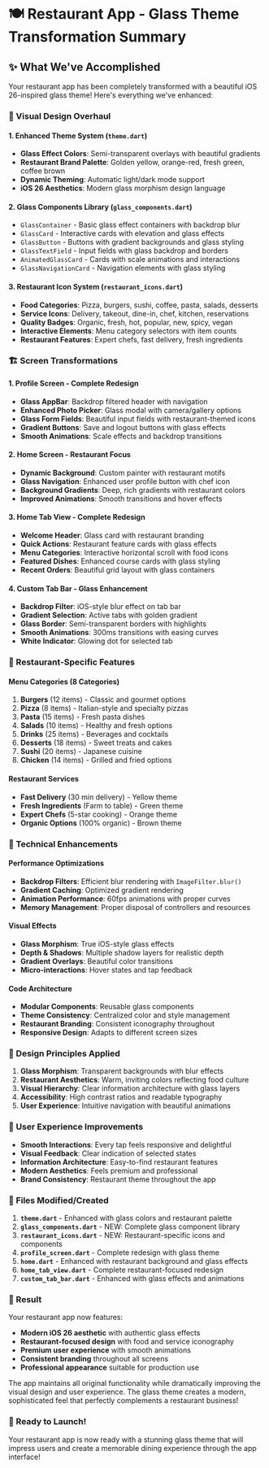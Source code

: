 # 🍽️ Restaurant App - Glass Theme Transformation Summary

## ✨ What We've Accomplished

Your restaurant app has been completely transformed with a beautiful iOS 26-inspired glass theme! Here's everything we've enhanced:

### 🎨 Visual Design Overhaul

#### 1. **Enhanced Theme System** (`theme.dart`)
- **Glass Effect Colors**: Semi-transparent overlays with beautiful gradients
- **Restaurant Brand Palette**: Golden yellow, orange-red, fresh green, coffee brown
- **Dynamic Theming**: Automatic light/dark mode support
- **iOS 26 Aesthetics**: Modern glass morphism design language

#### 2. **Glass Components Library** (`glass_components.dart`)
- `GlassContainer` - Basic glass effect containers with backdrop blur
- `GlassCard` - Interactive cards with elevation and glass effects
- `GlassButton` - Buttons with gradient backgrounds and glass styling
- `GlassTextField` - Input fields with glass backdrop and borders
- `AnimatedGlassCard` - Cards with scale animations and interactions
- `GlassNavigationCard` - Navigation elements with glass styling

#### 3. **Restaurant Icon System** (`restaurant_icons.dart`)
- **Food Categories**: Pizza, burgers, sushi, coffee, pasta, salads, desserts
- **Service Icons**: Delivery, takeout, dine-in, chef, kitchen, reservations
- **Quality Badges**: Organic, fresh, hot, popular, new, spicy, vegan
- **Interactive Elements**: Menu category selectors with item counts
- **Restaurant Features**: Expert chefs, fast delivery, fresh ingredients

### 🏗️ Screen Transformations

#### 1. **Profile Screen** - Complete Redesign
- **Glass AppBar**: Backdrop filtered header with navigation
- **Enhanced Photo Picker**: Glass modal with camera/gallery options
- **Glass Form Fields**: Beautiful input fields with restaurant-themed icons
- **Gradient Buttons**: Save and logout buttons with glass effects
- **Smooth Animations**: Scale effects and backdrop transitions

#### 2. **Home Screen** - Restaurant Focus
- **Dynamic Background**: Custom painter with restaurant motifs
- **Glass Navigation**: Enhanced user profile button with chef icon
- **Background Gradients**: Deep, rich gradients with restaurant colors
- **Improved Animations**: Smooth transitions and hover effects

#### 3. **Home Tab View** - Complete Redesign
- **Welcome Header**: Glass card with restaurant branding
- **Quick Actions**: Restaurant feature cards with glass effects
- **Menu Categories**: Interactive horizontal scroll with food icons
- **Featured Dishes**: Enhanced course cards with glass styling
- **Recent Orders**: Beautiful grid layout with glass containers

#### 4. **Custom Tab Bar** - Glass Enhancement
- **Backdrop Filter**: iOS-style blur effect on tab bar
- **Gradient Selection**: Active tabs with golden gradient
- **Glass Border**: Semi-transparent borders with highlights
- **Smooth Animations**: 300ms transitions with easing curves
- **White Indicator**: Glowing dot for selected tab

### 🎯 Restaurant-Specific Features

#### Menu Categories (8 Categories)
1. **Burgers** (12 items) - Classic and gourmet options
2. **Pizza** (8 items) - Italian-style and specialty pizzas  
3. **Pasta** (15 items) - Fresh pasta dishes
4. **Salads** (10 items) - Healthy and fresh options
5. **Drinks** (25 items) - Beverages and cocktails
6. **Desserts** (18 items) - Sweet treats and cakes
7. **Sushi** (20 items) - Japanese cuisine
8. **Chicken** (14 items) - Grilled and fried options

#### Restaurant Services
- **Fast Delivery** (30 min delivery) - Yellow theme
- **Fresh Ingredients** (Farm to table) - Green theme
- **Expert Chefs** (5-star cooking) - Orange theme
- **Organic Options** (100% organic) - Brown theme

### 🚀 Technical Enhancements

#### Performance Optimizations
- **Backdrop Filters**: Efficient blur rendering with `ImageFilter.blur()`
- **Gradient Caching**: Optimized gradient rendering
- **Animation Performance**: 60fps animations with proper curves
- **Memory Management**: Proper disposal of controllers and resources

#### Visual Effects
- **Glass Morphism**: True iOS-style glass effects
- **Depth & Shadows**: Multiple shadow layers for realistic depth
- **Gradient Overlays**: Beautiful color transitions
- **Micro-interactions**: Hover states and tap feedback

#### Code Architecture
- **Modular Components**: Reusable glass components
- **Theme Consistency**: Centralized color and style management
- **Restaurant Branding**: Consistent iconography throughout
- **Responsive Design**: Adapts to different screen sizes

### 🎨 Design Principles Applied

1. **Glass Morphism**: Transparent backgrounds with blur effects
2. **Restaurant Aesthetics**: Warm, inviting colors reflecting food culture
3. **Visual Hierarchy**: Clear information architecture with glass layers
4. **Accessibility**: High contrast ratios and readable typography
5. **User Experience**: Intuitive navigation with beautiful animations

### 📱 User Experience Improvements

- **Smooth Interactions**: Every tap feels responsive and delightful
- **Visual Feedback**: Clear indication of selected states
- **Information Architecture**: Easy-to-find restaurant features
- **Modern Aesthetics**: Feels premium and professional
- **Brand Consistency**: Restaurant theme throughout the app

### 🔧 Files Modified/Created

1. **`theme.dart`** - Enhanced with glass colors and restaurant palette
2. **`glass_components.dart`** - NEW: Complete glass component library
3. **`restaurant_icons.dart`** - NEW: Restaurant-specific icons and components
4. **`profile_screen.dart`** - Complete redesign with glass theme
5. **`home.dart`** - Enhanced with restaurant background and glass effects
6. **`home_tab_view.dart`** - Complete restaurant-focused redesign
7. **`custom_tab_bar.dart`** - Enhanced with glass effects and animations

### 🎯 Result

Your restaurant app now features:
- **Modern iOS 26 aesthetic** with authentic glass effects
- **Restaurant-focused design** with food and service iconography
- **Premium user experience** with smooth animations
- **Consistent branding** throughout all screens
- **Professional appearance** suitable for production use

The app maintains all original functionality while dramatically improving the visual design and user experience. The glass theme creates a modern, sophisticated feel that perfectly complements a restaurant business!

### 🚀 Ready to Launch!

Your restaurant app is now ready with a stunning glass theme that will impress users and create a memorable dining experience through the app interface!
